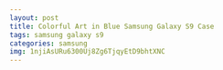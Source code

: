 ```yaml
---
layout: post
title: Colorful Art in Blue Samsung Galaxy S9 Case
tags: samsung galaxy s9
categories: samsung
img: 1njiAsURu6300Uj8Zg6TjqyEtD9bhtXNC
---
```

